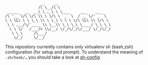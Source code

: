                     __    __                        
                   /\ \__/\ \                       
     _____   __  __\ \ ,_\ \ \___     ___    ___    
    /\ '__`\/\ \/\ \\ \ \/\ \  _ `\  / __`\/' _ `\  
    \ \ \L\ \ \ \_\ \\ \ \_\ \ \ \ \/\ \L\ \\ \/\ \ 
     \ \ ,__/\/`____ \\ \__\\ \_\ \_\ \____/ \_\ \_\
      \ \ \/  `/___/> \\/__/ \/_/\/_/\/___/ \/_/\/_/
       \ \_\     /\___/                             
        \/_/     \/__/                              

This repository currently contains only virtualenv sh (bash,zsh) configuration
(for setup and prompt). To understand the meaning of `.sh/hook/…` you should
take a look at [sh-config](https://github.com/vdemeester/sh-config.git)
